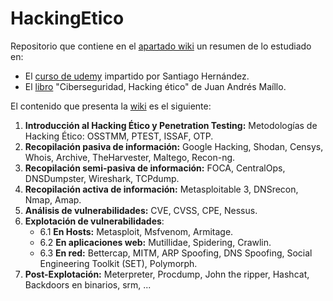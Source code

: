 # HackingEtico


Repositorio que contiene en el [apartado wiki](https://github.com/JaviFS97/HackingEtico/wiki) un resumen de lo estudiado en:
- El [curso de udemy](https://www.udemy.com/course/curso-completo-de-hacking-etico-y-ciberseguridad/) impartido por Santiago Hernández.
- El [libro](https://www.ra-ma.es/libro/ifcd072po-ciberseguridad-hacking-etico_107341/) "Ciberseguridad, Hacking ético" de Juan Andrés Maíllo.


El contenido que presenta la [wiki](https://github.com/JaviFS97/HackingEtico/wiki) es el siguiente:
1. **Introducción al Hacking Ético y Penetration Testing:** Metodologías de Hacking Ético: OSSTMM, PTEST, ISSAF, OTP.
2. **Recopilación pasiva de información:** Google Hacking, Shodan, Censys, Whois, Archive, TheHarvester, Maltego, Recon-ng.
3. **Recopilación semi-pasiva de información:** FOCA, CentralOps, DNSDumpster, Wireshark, TCPdump.
4. **Recopilación activa de información:** Metasploitable 3, DNSrecon, Nmap, Amap.
5. **Análisis de vulnerabilidades:** CVE, CVSS, CPE, Nessus.
6. **Explotación de vulnerabilidades**:
    - 6.1 **En Hosts:** Metasploit, Msfvenom, Armitage.
    - 6.2 **En aplicaciones web:** Mutillidae, Spidering, Crawlin.
    - 6.3 **En red:** Bettercap, MITM, ARP Spoofing, DNS Spoofing, Social Engineering Toolkit (SET), Polymorph.
7. **Post-Explotación:** Meterpreter, Procdump, John the ripper, Hashcat, Backdoors en binarios, srm, ...
